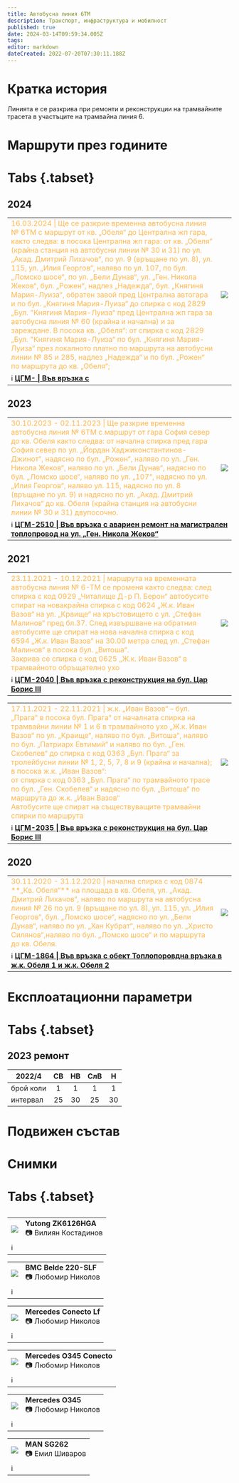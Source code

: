 ```yaml
---
title: Автобусна линия 6TM
description: Транспорт, инфраструктура и мобилност
published: true
date: 2024-03-14T09:59:34.005Z
tags: 
editor: markdown
dateCreated: 2022-07-20T07:30:11.188Z
---
```


 # Кратка история

Линията е се разкрива при ремонти и реконструкции на трамвайните трасета в участъците на трамвайна линия 6.

# Маршрути през годините



# Tabs {.tabset}

## 2024
<div class="table-responsive"><table style="width:100%"><tr>
<td><span style="color:#FFB74D"> 16.03.2024 | Ще се разкрие временна автобусна линия № 6ТМ с маршрут от кв. „Обеля“ до Централна жп гара, както следва: в посока Централна жп гара: от кв. „Обеля“ (крайна станция на автобусни линии № 30 и 31) по ул. „Акад. Дмитрий Лихачов“, по ул. 9 (връщане по ул. 8), ул. 115, ул. „Илия Георгов“, наляво по ул. 107,  по бул. „Ломско шосе“, по ул. „Бели Дунав“, ул. „Ген. Никола Жеков“, бул. „Рожен“, надлез „Надежда“, бул. „Княгиня Мария-Луиза“, обратен завой пред Централна автогара и по бул. „Княгиня Мария-Луиза“ до спирка с код 2829 „Бул. "Княгиня Мария-Луиза“ пред Централна жп гара за автобусна линия № 60 (крайна и начална) и за зареждане. В посока кв. „Обеля“: от спирка с код 2829 „Бул. "Княгиня Мария-Луиза“ по бул. „Княгиня Мария-Луиза“ през локалното платно по маршрута на автобусни линии № 85 и 285, надлез „Надежда“ и по бул. „Рожен“ по маршрута до кв. „Обеля“;</span><br></td>
<td><img src="https://drive.google.com/uc?id=1wwkYNsxQndHwzkV6n4JOglplVbmSbpKU"></td></tr>
  <td colspan=2 >ℹ️ <a href=""><b>ЦГМ- | Във връзка с</b></a></td></table></div>
  

## 2023
<div class="table-responsive"><table style="width:100%"><tr>
<td><span style="color:#FFB74D"> 30.10.2023 - 02.11.2023 | Ще разкрие временна автобусна линия № 6ТМ с маршрут от гара София север до кв. Обеля както следва: от начална спирка пред гара София север по ул. „Йордан Хаджиконстантинов-Джинот“, надясно по бул. „Рожен“, наляво по ул. „Ген. Никола Жеков“, наляво по ул. „Бели Дунав“, надясно по бул. „Ломско шосе“, наляво по ул. „107“, надясно по ул. „Илия Георгов“, наляво ул. 115, надясно по ул. 8 (връщане по ул. 9) и надясно по ул. „Акад. Дмитрий Лихачов“ до кв. Обеля (крайна станция на автобусни линии № 30 и 31) двупосочно.</span><br></td>
<td><img src="https://sofia.walnutphp.com/public/uploads/event-attachments/70e36578.jpg"></td></tr>
  <td colspan=2 >ℹ️ <a href=""><b>ЦГМ-2510 | Във връзка с авариен ремонт на магистрален топлопровод на ул. „Ген. Никола Жеков“</b></a></td></table></div>
  
  

## 2021
  <div class="table-responsive"><table style="width:100%"><tr>
<td><span style="color:#FFB74D"> 23.11.2021 - 10.12.2021 | маршрута на временната автобусна линия № 6-ТМ се променя както следва: след спирка с код 0929 „Читалище Д-р П. Берон“ автобусите  спират на новакрайна спирка с код 0624 „Ж.к. Иван Вазов“ на ул. „Краище“ на кръстовището с ул. „Стефан Малинов“ пред бл.37. След извършване на обратния автобусите ще спират на нова начална спирка с код  6594 „Ж.к. Иван Вазов“ на 30.00 метра след ул. „Стефан Малинов“ в посока бул. „Витоша“.  <br>  Закрива се спирка с код 0625 „Ж.к. Иван Вазов“ в трамвайното обръщателно ухо</span><br></td>
<td><img src="https://sofia.walnutphp.com/public/uploads/event-attachments/b8033a4d.jpg"></td></tr>
  <td colspan=2 >ℹ️ <a href=""><b>ЦГМ-2040 | Във връзка с реконструкция на бул. Цар Борис III</b></a></td></table></div>
  
  
<div class="table-responsive"><table style="width:100%"><tr>
<td><span style="color:#FFB74D"> 17.11.2021 - 22.11.2021 | ж.к. „Иван Вазов“ – бул. „Прага“ в посока бул. Прага“ от началната спирка на трамвайни линии № 1 и 6 в трамвайното ухо „Ж.к. Иван Вазов“ по ул. „Краище“, наляво по бул. „Витоша“, наляво по бул. „Патриарх Евтимий“ и наляво по бул. „Ген. Скобелев“ до спирка с код 0363 „Бул. Прага“ за тролейбусни линии № 1, 2, 5, 7, 8 и 9 (крайна и начална); в посока ж.к. „Иван Вазов“: <br> от спирка с код 0363 „Бул. Прага“ по трамвайното трасе по бул. „Ген. Скобелев“ и надясно по бул. „Витоша“ по маршрута до ж.к. „Иван Вазов“ <br> Автобусите ще спират на съществуващите трамвайни спирки по маршрута</span><br></td>
<td><img src="https://sofia.walnutphp.com/public/uploads/event-attachments/30ecb91e.jpg"></td></tr>
  <td colspan=2 >ℹ️ <a href=""><b>ЦГМ-2035 | Във връзка с реконструкция на бул. Цар Борис III</b></a></td></table></div>
   

## 2020
  <div class="table-responsive"><table style="width:100%"><tr>
<td><span style="color:#FFB74D"> 30.11.2020 - 31.12.2020 | начална спирка с код 0874 **„Кв. Обеля“** на площада в кв. Обеля, ул. „Акад. Дмитрий Лихачов“, наляво по маршрута на автобусна линия № 26 по ул. 9 (връщане по ул. 8), ул. 115, ул. „Илия Георгов“, бул. „Ломско шосе“, надясно по ул. „Бели Дунав“, наляво по ул. „Хан Кубрат“, наляво по ул. „Христо Силянов“,наляво по бул. „Ломско шосе“ и по маршрута до кв. Обеля.</span><br></td>
<td><img src="https://sofia.walnutphp.com/public/uploads/event-attachments/194ddc73.jpg"></td></tr>
  <td colspan=2 >ℹ️ <a href=""><b>ЦГМ-1864 | Във връзка с обект Топлопоровдна връзка в ж.к. Обеля 1 и ж.к. Обеля 2</b></a></td></table></div>
  
  

# Експлоатационни параметри

# Tabs {.tabset}

## 2023 ремонт

| 2022/4 |   **СВ**   | **НВ** | **СлВ** |  **Н**  |
|------------|:----------:|:------:|:-------:|:-------:|
| брой коли  |          1 |      1 |       1 |       1 |
|  интервал  |         25 |     30 |      25 |      30 |


# Подвижен състав
  

# Снимки
  
# Tabs {.tabset}

##
<!--следващ пост--> 
<div class="table-responsive"><table style="width:100%"><tr>
<td><img src="https://live.staticflickr.com/65535/53382100613_c2bc154288_k.jpg"></td>
<td><b>Yutong ZK6126HGA</b><br>📷 Вилиян Костадинов</td></tr>
  <td colspan=2 >ℹ️ </td></table></div>
  
<!--следващ пост--> 
<div class="table-responsive"><table style="width:100%"><tr>
<td><img src="https://live.staticflickr.com/65535/53309585798_f698324739_k.jpg"></td>
<td><b>BMC Belde 220-SLF</b><br>📷 Любомир Николов</td></tr>
  <td colspan=2 >ℹ️ </td></table></div>
  
<!--следващ пост--> 
<div class="table-responsive"><table style="width:100%"><tr>
<td><img src="https://live.staticflickr.com/65535/50676707787_272920c888_k.jpg"></td>
<td><b>Mercedes Conecto Lf</b><br>📷 Любомир Николов</td></tr>
  <td colspan=2 >ℹ️ </td></table></div>
  
  
<!--следващ пост--> 
<div class="table-responsive"><table style="width:100%"><tr>
<td><img src="https://live.staticflickr.com/65535/52481264778_17b8c629f8_k.jpg"></td>
<td><b>Mercedes O345 Conecto</b><br>📷 Любомир Николов</td></tr>
  <td colspan=2 >ℹ️ </td></table></div>
  
<!--следващ пост--> 
<div class="table-responsive"><table style="width:100%"><tr>
<td><img src="https://live.staticflickr.com/65535/52480112812_feee63d2c2_k.jpg"></td>
<td><b>Mercedes O345</b><br>📷 Любомир Николов</td></tr>
  <td colspan=2 >ℹ️ </td></table></div>
  
<!--следващ пост--> 
<div class="table-responsive"><table style="width:100%"><tr>
<td><img src="https://live.staticflickr.com/65535/48257012937_8eb8cbdc8c_b.jpg"></td>
<td><b>MAN SG262</b><br>📷 Емил Шиваров</td></tr>
  <td colspan=2 >ℹ️ </td></table></div>
  